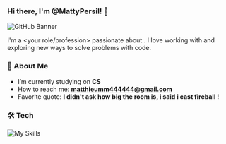### Hi there, I'm @MattyPersil! 🌿

![GitHub Banner](<your banner image URL>)

I'm a <your role/profession> passionate about <your interests>. I love working with <technologies you use> and exploring new ways to solve problems with code.

### 🌲 About Me
-  I’m currently studying on **CS**
-  How to reach me: **matthieumm444444@gmail.com**
-  Favorite quote: **I didn't ask how big the room is, i said i cast fireball !**

### 🛠️ Tech 
![My Skills](https://skillicons.dev/icons?i=html,css,php,discord,cpp,github,git,grafana,prometheus,linux,mysql,phpstorm,powershell,py,visualstudio)
